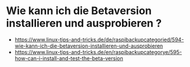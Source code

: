 # Wie kann ich die Betaversion installieren und ausprobieren ?

- <https://www.linux-tips-and-tricks.de/de/raspibackupcategoried/594-wie-kann-ich-die-betaversion-installieren-und-ausprobieren>
- <https://www.linux-tips-and-tricks.de/en/raspibackupcategorye/595-how-can-i-install-and-test-the-beta-version>
